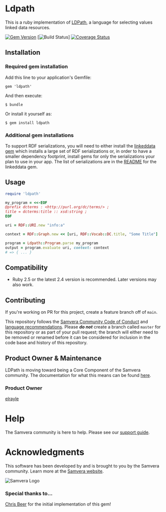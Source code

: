 # Ldpath

This is a ruby implementation of [LDPath](http://marmotta.apache.org/ldpath/language.html), a language for selecting values linked data resources.

[![Gem Version](https://badge.fury.io/rb/ldpath.png)](http://badge.fury.io/rb/ldpath)
[![Build Status](https://circleci.com/gh/samvera-labs/ldpath.svg?style=svg)]
[![Coverage Status](https://coveralls.io/repos/github/samvera-labs/ldpath/badge.svg?branch=master)](https://coveralls.io/github/samvera-labs/ldpath?branch=master)

## Installation

### Required gem installation

Add this line to your application's Gemfile:

    gem 'ldpath'

And then execute:

    $ bundle

Or install it yourself as:

    $ gem install ldpath

### Additional gem installations

To support RDF serializations, you will need to either install the [linkeddata gem](https://github.com/ruby-rdf/linkeddata) which installs a large set of RDF serializations or, in order to have a smaller dependency footprint, install gems for only the serializations your plan to use in your app.  The list of serializations are in the [README](https://github.com/ruby-rdf/linkeddata/blob/develop/README.md#features) for the linkeddata gem.

## Usage

```ruby
require 'ldpath'

my_program = <<-EOF
@prefix dcterms : <http://purl.org/dc/terms/> ;
title = dcterms:title :: xsd:string ;
EOF

uri = RDF::URI.new "info:a"

context = RDF::Graph.new << [uri, RDF::Vocab::DC.title, "Some Title"]

program = Ldpath::Program.parse my_program
output = program.evaluate uri, context: context
# => { ... }
```

## Compatibility

* Ruby 2.5 or the latest 2.4 version is recommended.  Later versions may also work.

## Contributing 

If you're working on PR for this project, create a feature branch off of `main`. 

This repository follows the [Samvera Community Code of Conduct](https://samvera.atlassian.net/wiki/spaces/samvera/pages/405212316/Code+of+Conduct) and [language recommendations](https://github.com/samvera/maintenance/blob/master/templates/CONTRIBUTING.md#language).  Please ***do not*** create a branch called `master` for this repository or as part of your pull request; the branch will either need to be removed or renamed before it can be considered for inclusion in the code base and history of this repository.

## Product Owner & Maintenance

LDPath is moving toward being a Core Component of the Samvera community. The documentation for
what this means can be found [here](http://samvera.github.io/core_components.html#requirements-for-a-core-component).

### Product Owner

[elrayle](https://github.com/elrayle)

# Help

The Samvera community is here to help. Please see our [support guide](./SUPPORT.md).

# Acknowledgments

This software has been developed by and is brought to you by the Samvera community.  Learn more at the
[Samvera website](http://samvera.org/).

![Samvera Logo](https://wiki.duraspace.org/download/thumbnails/87459292/samvera-fall-font2-200w.png?version=1&modificationDate=1498550535816&api=v2)

### Special thanks to...

[Chris Beer](https://github.com/cbeer) for the initial implementation of this gem!
